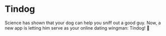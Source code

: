 # Tindog
Science has shown that your dog can help you sniff out a good guy. Now, a new app is letting him serve as your online dating wingman: Tindog! 💖
